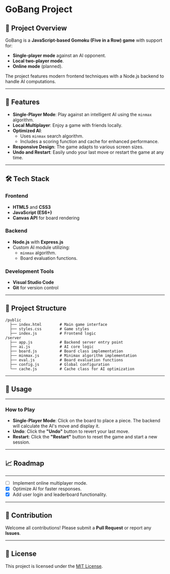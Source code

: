 # GoBang Project

## 📝 Project Overview
GoBang is a **JavaScript-based Gomoku (Five in a Row) game** with support for:
- **Single-player mode** against an AI opponent.
- **Local two-player mode**.
- **Online mode** (planned).

The project features modern frontend techniques with a Node.js backend to handle AI computations.

---

## 🚀 Features
- **Single-Player Mode**: Play against an intelligent AI using the `minmax` algorithm.
- **Local Multiplayer**: Enjoy a game with friends locally.
- **Optimized AI**:
  - Uses `minmax` search algorithm.
  - Includes a scoring function and cache for enhanced performance.
- **Responsive Design**: The game adapts to various screen sizes.
- **Undo and Restart**: Easily undo your last move or restart the game at any time.

---

## 🛠️ Tech Stack
### Frontend
- **HTML5** and **CSS3**
- **JavaScript (ES6+)**
- **Canvas API** for board rendering

### Backend
- **Node.js** with **Express.js**
- Custom AI module utilizing:
  - `minmax` algorithm.
  - Board evaluation functions.

### Development Tools
- **Visual Studio Code**
- **Git** for version control

---

## 📂 Project Structure
```plaintext
/public
  ├── index.html        # Main game interface
  ├── styles.css        # Game styles
  ├── index.js          # Frontend logic
/server
  ├── app.js            # Backend server entry point
  ├── ai.js             # AI core logic
  ├── board.js          # Board class implementation
  ├── minmax.js         # Minimax algorithm implementation
  ├── eval.js           # Board evaluation functions
  ├── config.js         # Global configuration
  └── cache.js          # Cache class for AI optimization
```

---

## 📘 Usage

---

### How to Play
- **Single-Player Mode**: Click on the board to place a piece. The backend will calculate the AI's move and display it.
- **Undo**: Click the **"Undo"** button to revert your last move.
- **Restart**: Click the **"Restart"** button to reset the game and start a new session.


---
  ## 📈 Roadmap

---

- [ ] Implement online multiplayer mode.
- [x] Optimize AI for faster responses.
- [x] Add user login and leaderboard functionality.

---

## 🤝 Contribution

Welcome all contributions! Please submit a **Pull Request** or report any **Issues**.

---
## 📄 License

This project is licensed under the [MIT License](LICENSE).



